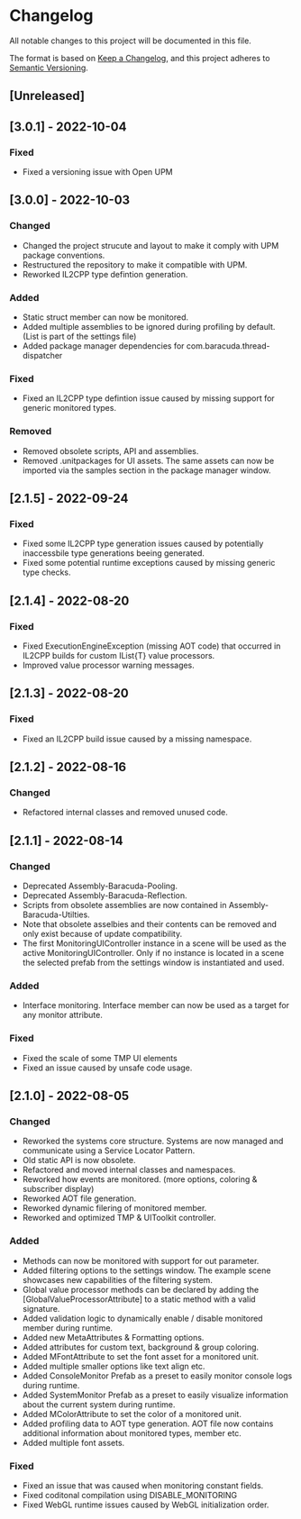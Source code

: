 # Changelog
All notable changes to this project will be documented in this file.

The format is based on [Keep a Changelog](https://keepachangelog.com/en/1.0.0/),
and this project adheres to [Semantic Versioning](https://semver.org/spec/v2.0.0.html).

## [Unreleased]

## [3.0.1] - 2022-10-04

### Fixed
- Fixed a versioning issue with Open UPM

## [3.0.0] - 2022-10-03

### Changed
- Changed the project strucute and layout to make it comply with UPM package conventions.
- Restructured the repository to make it compatible with UPM.
- Reworked IL2CPP type defintion generation.

### Added
- Static struct member can now be monitored.
- Added multiple assemblies to be ignored during profiling by default. (List is part of the settings file)
- Added package manager dependencies for com.baracuda.thread-dispatcher

### Fixed
- Fixed an IL2CPP type defintion issue caused by missing support for generic monitored types. 

### Removed
- Removed obsolete scripts, API and assemblies. 
- Removed .unitpackages for UI assets. The same assets can now be imported via the samples section in the package manager window.


## [2.1.5] - 2022-09-24

### Fixed
- Fixed some IL2CPP type generation issues caused by potentially inaccessbile type generations beeing generated.
- Fixed some potential runtime exceptions caused by missing generic type checks.


## [2.1.4] - 2022-08-20

### Fixed
- Fixed ExecutionEngineException (missing AOT code) that occurred in IL2CPP builds for custom IList{T} value processors.
- Improved value processor warning messages.


## [2.1.3] - 2022-08-20

### Fixed
- Fixed an IL2CPP build issue caused by a missing namespace.


## [2.1.2] - 2022-08-16

### Changed
- Refactored internal classes and removed unused code.


## [2.1.1] - 2022-08-14

### Changed
- Deprecated Assembly-Baracuda-Pooling.
- Deprecated Assembly-Baracuda-Reflection.
- Scripts from obsolete assemblies are now contained in Assembly-Baracuda-Utilties.
- Note that obsolete asselbies and their contents can be removed and only exist because of update compatibility.
- The first MonitoringUIController instance in a scene will be used as the active MonitoringUIController. Only if no instance is located in a scene the selected prefab from the settings window is instantiated and used.

### Added
- Interface monitoring. Interface member can now be used as a target for any monitor attribute.

### Fixed
- Fixed the scale of some TMP UI elements
- Fixed an issue caused by unsafe code usage.


## [2.1.0] - 2022-08-05

### Changed
- Reworked the systems core structure. Systems are now managed and communicate using a Service Locator Pattern.
- Old static API is now obsolete.
- Refactored and moved internal classes and namespaces.
- Reworked how events are monitored. (more options, coloring & subscriber display)
- Reworked AOT file generation.
- Reworked dynamic filering of monitored member.
- Reworked and optimized TMP & UIToolkit controller.

### Added
- Methods can now be monitored with support for out parameter.
- Added filtering options to the settings window. The example scene showcases new capabilities of the filtering system.
- Global value processor methods can be declared by adding the [GlobalValueProcessorAttribute] to a static method with a valid signature.
- Added validation logic to dynamically enable / disable monitored member during runtime.
- Added new MetaAttributes & Formatting options.
- Added attributes for custom text, background & group coloring.
- Added MFontAttribute to set the font asset for a monitored unit.
- Added multiple smaller options like text align etc.
- Added ConsoleMonitor Prefab as a preset to easily monitor console logs during runtime.
- Added SystemMonitor Prefab as a preset to easily visualize information about the current system during runtime.
- Added MColorAttribute to set the color of a monitored unit.
- Added profiling data to AOT type generation. AOT file now contains additional information about monitored types, member etc.
- Added multiple font assets.

### Fixed
- Fixed an issue that was caused when monitoring constant fields.
- Fixed coditonal compilation using DISABLE_MONITORING
- Fixed WebGL runtime issues caused by WebGL initialization order.